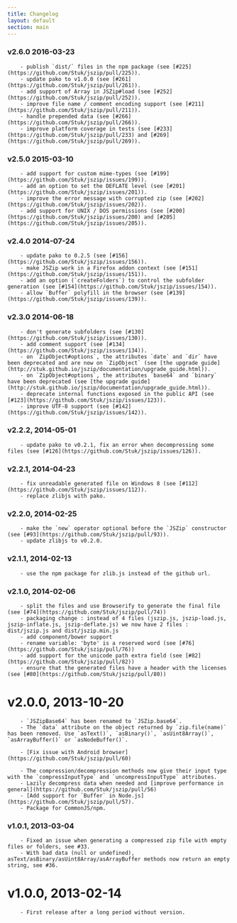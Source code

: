 ```yaml
---
title: Changelog
layout: default
section: main
---
```


### v2.6.0 2016-03-23
        - publish `dist/` files in the npm package (see [#225](https://github.com/Stuk/jszip/pull/225)).
        - update pako to v1.0.0 (see [#261](https://github.com/Stuk/jszip/pull/261)).
        - add support of Array in JSZip#load (see [#252](https://github.com/Stuk/jszip/pull/252)).
        - improve file name / comment encoding support (see [#211](https://github.com/Stuk/jszip/pull/211)).
        - handle prepended data (see [#266](https://github.com/Stuk/jszip/pull/266)).
        - improve platform coverage in tests (see [#233](https://github.com/Stuk/jszip/pull/233) and [#269](https://github.com/Stuk/jszip/pull/269)).

### v2.5.0 2015-03-10
        - add support for custom mime-types (see [#199](https://github.com/Stuk/jszip/issues/199)).
        - add an option to set the DEFLATE level (see [#201](https://github.com/Stuk/jszip/issues/201)).
        - improve the error message with corrupted zip (see [#202](https://github.com/Stuk/jszip/issues/202)).
        - add support for UNIX / DOS permissions (see [#200](https://github.com/Stuk/jszip/issues/200) and [#205](https://github.com/Stuk/jszip/issues/205)).

### v2.4.0 2014-07-24
        - update pako to 0.2.5 (see [#156](https://github.com/Stuk/jszip/issues/156)).
        - make JSZip work in a Firefox addon context (see [#151](https://github.com/Stuk/jszip/issues/151)).
        - add an option (`createFolders`) to control the subfolder generation (see [#154](https://github.com/Stuk/jszip/issues/154)).
        - allow `Buffer` polyfill in the browser (see [#139](https://github.com/Stuk/jszip/issues/139)).

### v2.3.0 2014-06-18
        - don't generate subfolders (see [#130](https://github.com/Stuk/jszip/issues/130)).
        - add comment support (see [#134](https://github.com/Stuk/jszip/issues/134)).
        - on `ZipObject#options`, the attributes `date` and `dir` have been deprecated and are now on `ZipObject` (see [the upgrade guide](http://stuk.github.io/jszip/documentation/upgrade_guide.html)).
        - on `ZipObject#options`, the attributes `base64` and `binary` have been deprecated (see [the upgrade guide](http://stuk.github.io/jszip/documentation/upgrade_guide.html)).
        - deprecate internal functions exposed in the public API (see [#123](https://github.com/Stuk/jszip/issues/123)).
        - improve UTF-8 support (see [#142](https://github.com/Stuk/jszip/issues/142)).

### v2.2.2, 2014-05-01
        - update pako to v0.2.1, fix an error when decompressing some files (see [#126](https://github.com/Stuk/jszip/issues/126)).

### v2.2.1, 2014-04-23
        - fix unreadable generated file on Windows 8 (see [#112](https://github.com/Stuk/jszip/issues/112)).
        - replace zlibjs with pako.

### v2.2.0, 2014-02-25
        - make the `new` operator optional before the `JSZip` constructor (see [#93](https://github.com/Stuk/jszip/pull/93)).
        - update zlibjs to v0.2.0.

### v2.1.1, 2014-02-13
        - use the npm package for zlib.js instead of the github url.

### v2.1.0, 2014-02-06
        - split the files and use Browserify to generate the final file (see [#74](https://github.com/Stuk/jszip/pull/74))
        - packaging change : instead of 4 files (jszip.js, jszip-load.js, jszip-inflate.js, jszip-deflate.js) we now have 2 files : dist/jszip.js and dist/jszip.min.js
        - add component/bower support
        - rename variable: 'byte' is a reserved word (see [#76](https://github.com/Stuk/jszip/pull/76))
        - add support for the unicode path extra field (see [#82](https://github.com/Stuk/jszip/pull/82))
        - ensure that the generated files have a header with the licenses (see [#80](https://github.com/Stuk/jszip/pull/80))

# v2.0.0, 2013-10-20

        - `JSZipBase64` has been renamed to `JSZip.base64`.
        - The `data` attribute on the object returned by `zip.file(name)` has been removed. Use `asText()`, `asBinary()`, `asUint8Array()`, `asArrayBuffer()` or `asNodeBuffer()`.

        - [Fix issue with Android browser](https://github.com/Stuk/jszip/pull/60)

        - The compression/decompression methods now give their input type with the `compressInputType` and `uncompressInputType` attributes.
        - Lazily decompress data when needed and [improve performance in general](https://github.com/Stuk/jszip/pull/56)
        - [Add support for `Buffer` in Node.js](https://github.com/Stuk/jszip/pull/57).
        - Package for CommonJS/npm.

### v1.0.1, 2013-03-04

        - Fixed an issue when generating a compressed zip file with empty files or folders, see #33.
        - With bad data (null or undefined), asText/asBinary/asUint8Array/asArrayBuffer methods now return an empty string, see #36.

# v1.0.0, 2013-02-14

        - First release after a long period without version.

